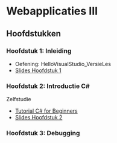 # Webapplicaties III

## Hoofdstukken

### Hoofdstuk 1: Inleiding
 - Oefening: HelloVisualStudio_VersieLes
 - [Slides Hoofdstuk 1](https://webiii.github.io/portal/docs/H01/WIII_01_Inleiding.pdf)

### Hoofdstuk 2: Introductie C#
Zelfstudie
- [Tutorial C# for Beginners](https://www.youtube.com/watch?v=GhQdlIFylQ8&t=941s)
- [Slides Hoofdstuk 2](https://webiii.github.io/portal/docs/H02/WIII_H02_Csharp.pdf)

### Hoofdstuk 3: Debugging
